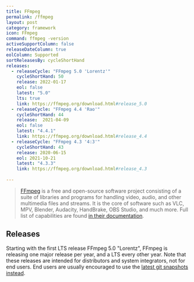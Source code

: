 ```yaml
---
title: FFmpeg
permalink: /ffmpeg
layout: post
category: framework
icon: FFmpeg
command: ffmpeg -version
activeSupportColumn: false
releaseDateColumn: true
eolColumn: Supported
sortReleasesBy: cycleShortHand
releases:
  - releaseCycle: "FFmpeg 5.0 'Lorentz'"
    cycleShortHand: 50
    release: 2022-01-17
    eol: false
    latest: "5.0"
    lts: true
    link: https://ffmpeg.org/download.html#release_5.0
  - releaseCycle: "FFmpeg 4.4 'Rao'"
    cycleShortHand: 44
    release:  2021-04-09
    eol: false
    latest: "4.4.1"
    link: https://ffmpeg.org/download.html#release_4.4
  - releaseCycle: "FFmpeg 4.3 '4:3'"
    cycleShortHand: 43
    release: 2020-06-15
    eol: 2021-10-21
    latest: "4.3.3"
    link: https://ffmpeg.org/download.html#release_4.3
    
---
```


> [FFmpeg](https://ffmpeg.org/) is a free and open-source software project consisting of a suite of libraries and programs for handling video, audio, and other multimedia files and streams. It is the core of software such as VLC, MPV, Blender, Audacity, HandBrake, OBS Studio, and much more. Full list of capabilities are found [in their documentation](https://ffmpeg.org/ffmpeg.html).


## Releases

Starting with the first LTS release FFmpeg 5.0 "Lorentz", FFmpeg is releasing one major release per year, and a LTS every other year.  Note that these releases are intended for distributors and system integrators, not for end users. End users are usually encouraged to use the [latest git snapshots instead](https://ffmpeg.org/download.html). 
